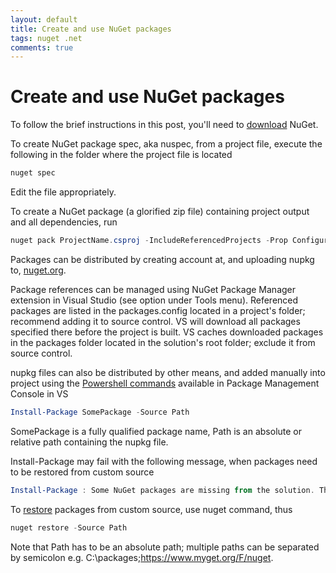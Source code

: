 ```yaml
---
layout: default
title: Create and use NuGet packages
tags: nuget .net
comments: true
---
```

# Create and use NuGet packages

To follow the brief instructions in this post, you'll need to [download](https://dist.nuget.org/index.html) NuGet.

To create NuGet package spec, aka nuspec, from a project file, execute the following in the folder where the project file is located

```powershell
nuget spec
```

Edit the file appropriately.

To create a NuGet package (a glorified zip file) containing project output and all dependencies, run

```powershell
nuget pack ProjectName.csproj -IncludeReferencedProjects -Prop Configuration=Release -Prop Platform=AnyCPU
```

Packages can be distributed by creating account at, and uploading nupkg to, [nuget.org](https://www.nuget.org/packages/manage/upload).

Package references can be managed using NuGet Package Manager extension in Visual Studio (see option under Tools menu). Referenced packages are listed in the packages.config located in a project's folder; recommend adding it to source control. VS will download all packages specified there before the project is built. VS caches downloaded packages in the packages folder located in the solution's root folder; exclude it from source control.

nupkg files can also be distributed by other means, and added manually into project using the [Powershell commands](https://docs.nuget.org/ndocs/tools/powershell-reference) available in Package Management Console in VS

```powershell
Install-Package SomePackage -Source Path
```

SomePackage is a fully qualified package name, Path is an absolute or relative path containing the nupkg file.

Install-Package may fail with the following message, when packages need to be restored from custom source

```powershell
Install-Package : Some NuGet packages are missing from the solution. The packages need to be restored in order to build the dependency graph. Restore the packages before performing any operations.
```

To [restore](https://docs.nuget.org/consume/command-line-reference#restore-command) packages from custom source, use nuget command, thus

```powershell
nuget restore -Source Path
```

Note that Path has to be an absolute path; multiple paths can be separated by semicolon e.g. C:\packages;https://www.myget.org/F/nuget.
